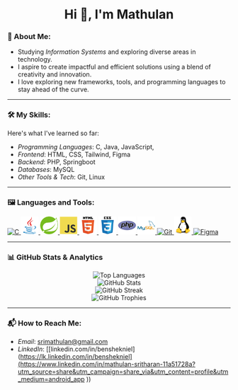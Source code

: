 <div align="center">

<h1 align="center" class="heading-element" dir="auto">Hi 👋, I'm Mathulan</h1></div>

### 🔭 About Me:
- Studying *Information Systems* and exploring diverse areas in technology.
- I aspire to create impactful and efficient solutions using a blend of creativity and innovation.
- I love exploring new frameworks, tools, and programming languages to stay ahead of the curve.

<hr>

### 🛠 My Skills:
Here's what I've learned so far:

- *Programming Languages*: C, Java, JavaScript,  
- *Frontend*: HTML, CSS, Tailwind, Figma  
- *Backend*: PHP, Springboot  
- *Databases*: MySQL  
- *Other Tools & Tech*: Git, Linux  

<hr>

### 🖼 Languages and Tools:

<p align="left">
  <a href="https://en.wikipedia.org/wiki/C_(programming_language)" target="_blank">
    <img src="https://img.icons8.com/color/48/000000/c-programming.png" alt="C" />
  </a>

  <a href="https://docs.oracle.com/en/java/" target="_blank">
  <img src="https://raw.githubusercontent.com/devicons/devicon/master/icons/java/java-original.svg" 
       alt="Java" 
       width="40" 
       height="40" />
</a>
<a href="https://spring.io/projects/spring-boot" target="_blank">
  <img src="https://raw.githubusercontent.com/devicons/devicon/master/icons/spring/spring-original.svg" 
       alt="Spring Boot" 
       width="40" 
       height="40" />
</a>
  
  <a href="https://developer.mozilla.org/en-US/docs/Web/JavaScript" target="_blank">
    <img src="https://raw.githubusercontent.com/devicons/devicon/master/icons/javascript/javascript-original.svg" alt="JavaScript" width="40" height="40" />
  </a>

  <a href="https://developer.mozilla.org/en-US/docs/Web/HTML" target="_blank">
    <img src="https://raw.githubusercontent.com/devicons/devicon/master/icons/html5/html5-original-wordmark.svg" alt="HTML" width="40" height="40" />
  </a>
  <a href="https://developer.mozilla.org/en-US/docs/Web/CSS" target="_blank">
    <img src="https://raw.githubusercontent.com/devicons/devicon/master/icons/css3/css3-original-wordmark.svg" alt="CSS" width="40" height="40" />
  </a>
  <a href="https://www.php.net/" target="_blank">
    <img src="https://raw.githubusercontent.com/devicons/devicon/master/icons/php/php-original.svg" alt="PHP" width="40" height="40" />
  </a>
  <a href="https://www.mysql.com/" target="_blank">
    <img src="https://raw.githubusercontent.com/devicons/devicon/master/icons/mysql/mysql-original-wordmark.svg" alt="MySQL" width="40" height="40" />
  </a>
  <a href="https://git-scm.com/" target="_blank">
    <img src="https://www.vectorlogo.zone/logos/git-scm/git-scm-icon.svg" alt="Git" width="40" height="40" />
  </a>
  <a href="https://www.linux.org/" target="_blank">
    <img src="https://raw.githubusercontent.com/devicons/devicon/master/icons/linux/linux-original.svg" alt="Linux" width="40" height="40" />
  </a>
  <a href="https://www.figma.com/" target="_blank">
    <img src="https://www.vectorlogo.zone/logos/figma/figma-icon.svg" alt="Figma" width="40" height="40" />
  </a>
</p>
<hr>

### 📊 GitHub Stats & Analytics

  <p align="center">
<img src="https://github-readme-stats.vercel.app/api/top-langs/?username=Mathulan29&layout=compact&theme=default" alt="Top Languages" />
  <br />
  <img src="https://github-readme-stats.vercel.app/api?username=Mathulan29&show_icons=true&theme=default" alt="GitHub Stats" />
  <br />
  <img src="https://github-readme-streak-stats.herokuapp.com/?user=Mathulan29&theme=default" alt="GitHub Streak" />
  <br />
  <img src="https://github-profile-trophy.vercel.app/?username=Mathulan29&theme=(https://github.com/ryo-ma/github-profile-trophy)" alt="GitHub Trophies">
  <br />
</p>

<hr>

### 📬 How to Reach Me:
- *Email*: [srimathulan@gmail.com](mailto:srimathulan@gmail.com)
- *LinkedIn*: [[linkedin.com/in/benshekniel](https://lk.linkedin.com/in/benshekniel](https://www.linkedin.com/in/mathulan-sritharan-11a51728a?utm_source=share&utm_campaign=share_via&utm_content=profile&utm_medium=android_app ))
